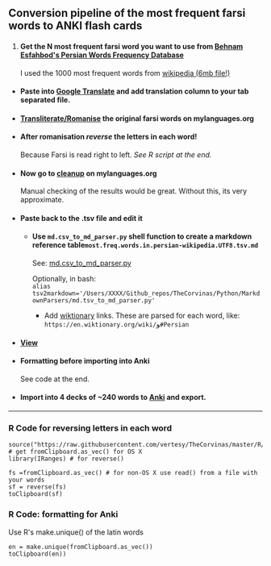 ## Conversion pipeline of the most frequent farsi words to ANKI flash cards


1. #### Get the N most frequent farsi word you want to use from [Behnam Esfahbod's Persian Words Frequency Database](https://github.com/behnam/persian-words-frequency)

	I used the 1000 most frequent words from [wikipedia (6mb file!)](https://github.com/behnam/persian-words-frequency/blob/master/persian-wikipedia.txt)

- #### Paste into [Google Translate](https://translate.google.com/#fa/en/) and add translation column to your tab separated file.


- #### [Transliterate/Romanise](http://mylanguages.org/farsi_romanization.php) the original farsi words on mylanguages.org

- #### After romanisation *reverse* the letters in each word!
	Because Farsi is read right to left. *See R script at the end.*

- #### Now go to [cleanup](http://mylanguages.org/romanization_cleanup.php) on mylanguages.org
	Manual checking of the results would be great. Without this, its very approximate.
	
- #### Paste back to the .tsv file and edit it

	- #### Use `md.csv_to_md_parser.py` shell function to  create a markdown reference table`most.freq.words.in.persian-wikipedia.UTF8.tsv.md`

		See: [md.csv_to_md_parser.py](/Users/abelvertesy/Github_repos/TheCorvinas/Python/MarkdownParsers/md.tsv_to_md_parser.py)

		Optionally, in bash:   
		`alias tsv2markdown='/Users/XXXX/Github_repos/TheCorvinas/Python/MarkdownParsers/md.tsv_to_md_parser.py' `  
		
		- Add [wiktionary](https://www.wiktionary.org/) links. These are parsed for each word, like:  
		`https://en.wiktionary.org/wiki/`ﻮ`#Persian`
		

- #### [View](most.freq.words.in.persian-wikipedia.UTF8.tsv.md)

- #### Formatting before importing into Anki 
	See code at the end.

- #### Import into 4 decks of ~240 words to [Anki](https://apps.ankiweb.net/) and export. 




------------------------------------------------------------------------------------------------------------------------------------------------

### R Code for reversing letters in each word

```
source("https://raw.githubusercontent.com/vertesy/TheCorvinas/master/R/CodeAndRoll.R") # get fromClipboard.as_vec() for OS X
library(IRanges) # for reverse()

fs =fromClipboard.as_vec() # for non-OS X use read() from a file with your words
sf = reverse(fs)
toClipboard(sf)
```

### R Code: formatting for Anki

Use R's make.unique() of the latin words

```
en = make.unique(fromClipboard.as_vec())
toClipboard(en))
```